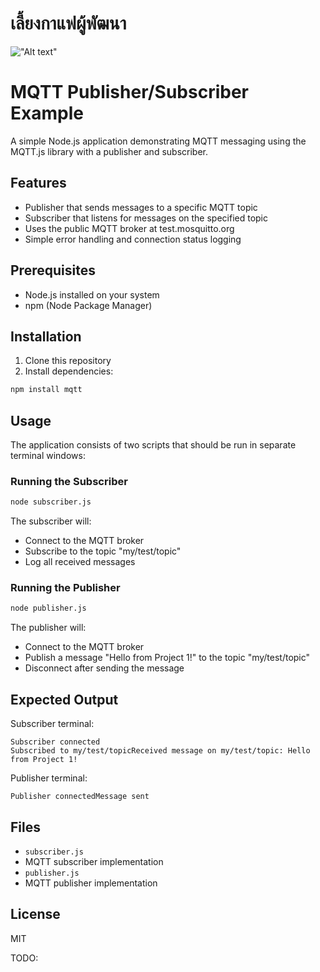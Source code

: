 # เลี้ยงกาแฟผู้พัฒนา

!["Alt text"](https://warathepj.github.io/js-ai-gallery/public/image/promptpay-20.png)

# MQTT Publisher/Subscriber Example

A simple Node.js application demonstrating MQTT messaging using the MQTT.js library with a publisher and subscriber.

## Features

- Publisher that sends messages to a specific MQTT topic
- Subscriber that listens for messages on the specified topic
- Uses the public MQTT broker at test.mosquitto.org
- Simple error handling and connection status logging

## Prerequisites

- Node.js installed on your system
- npm (Node Package Manager)

## Installation

1. Clone this repository
2. Install dependencies:

```bash
npm install mqtt
```

## Usage

The application consists of two scripts that should be run in separate terminal windows:

### Running the Subscriber

```bash
node subscriber.js
```

The subscriber will:

- Connect to the MQTT broker
- Subscribe to the topic "my/test/topic"
- Log all received messages

### Running the Publisher

```bash
node publisher.js
```

The publisher will:

- Connect to the MQTT broker
- Publish a message "Hello from Project 1!" to the topic "my/test/topic"
- Disconnect after sending the message

## Expected Output

Subscriber terminal:

```
Subscriber connected
Subscribed to my/test/topicReceived message on my/test/topic: Hello from Project 1!
```

Publisher terminal:

```
Publisher connectedMessage sent
```

## Files

- `subscriber.js`
- MQTT subscriber implementation
- `publisher.js`
- MQTT publisher implementation

## License

MIT

TODO:
